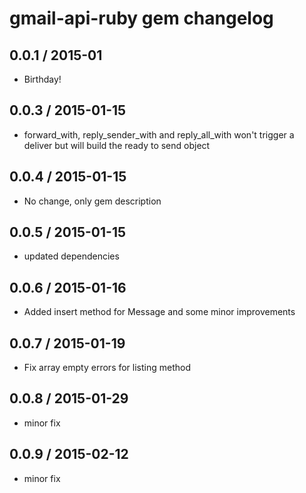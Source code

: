 # gmail-api-ruby gem changelog
## 0.0.1 / 2015-01

* Birthday!

## 0.0.3 / 2015-01-15

* forward_with, reply_sender_with and reply_all_with won't trigger a deliver but will build the ready to send object

## 0.0.4 / 2015-01-15

* No change, only gem description

## 0.0.5 / 2015-01-15

* updated dependencies

## 0.0.6 / 2015-01-16

* Added insert method for Message and some minor improvements

## 0.0.7 / 2015-01-19

* Fix array empty errors for listing method

## 0.0.8 / 2015-01-29

* minor fix

## 0.0.9 / 2015-02-12

* minor fix

